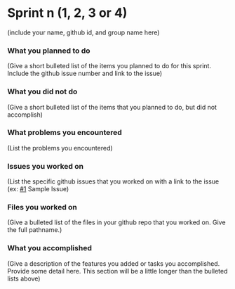 # Sprint n (1, 2, 3 or 4)

(include your name, github id, and group name here)

### What you planned to do
(Give a short bulleted list of the items you planned to do for this sprint. Include the github issue number and link to the issue)

### What you did not do
(Give a short bulleted list of the items that you planned to do, but did not accomplish)

### What problems you encountered
(List the problems you encountered)

### Issues you worked on
(List the specific github issues that you worked on with a link to the issue (ex: [#1](https://github.com/utk-cs340-fall22/ClassInfo/issues/1) Sample Issue)

### Files you worked on
(Give a bulleted list of the files in your github repo that you worked on. Give the full pathname.)

### What you accomplished
(Give a description of the features you added or tasks you accomplished. Provide some detail here. This section will be a little longer than the bulleted lists above) 
